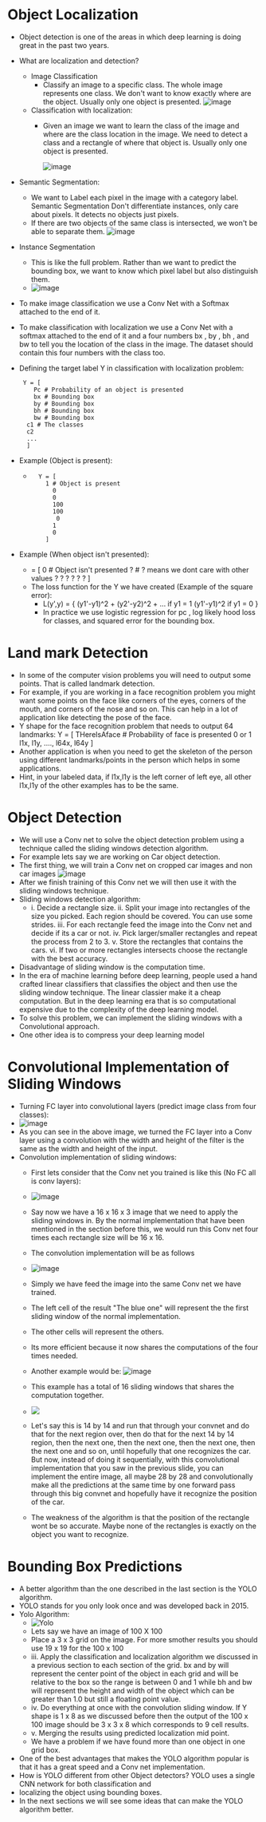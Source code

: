# Object Localization

- Object detection is one of the areas in which deep learning is doing great in the past two years.
- What are localization and detection?
  - Image Classification
    - Classify an image to a specific class. The whole image represents one class. We don't want to know exactly
     where are the object. Usually only one object is presented.
     ![image](https://user-images.githubusercontent.com/36159918/192136880-b80d5608-3a11-4bb7-baca-c217ef27651d.png)
  - Classification with localization:
    - Given an image we want to learn the class of the image and where are the class location in the image. We need
      to detect a class and a rectangle of where that object is. Usually only one object is presented.
      
      ![image](https://user-images.githubusercontent.com/36159918/192136915-df37456b-1024-41fe-b01c-fdde31467d04.png)
 - Semantic Segmentation:
    - We want to Label each pixel in the image with a category label. Semantic Segmentation Don't differentiate
      instances, only care about pixels. It detects no objects just pixels.
    - If there are two objects of the same class is intersected, we won't be able to separate them.
      ![image](https://user-images.githubusercontent.com/36159918/192136938-45da402e-df3e-4038-af56-f25fa5e1c719.png)

  - Instance Segmentation
    - This is like the full problem. Rather than we want to predict the bounding box, we want to know which pixel
      label but also distinguish them.
    - ![image](https://user-images.githubusercontent.com/36159918/192136979-04bffbff-f72d-4b94-8c41-1fced115ac2d.png)
  - To make image classification we use a Conv Net with a Softmax attached to the end of it.
  - To make classification with localization we use a Conv Net with a softmax attached to the end of it and a four numbers
     bx , by , bh , and bw to tell you the location of the class in the image. The dataset should contain this four numbers
      with the class too.
  - Defining the target label Y in classification with localization problem:

         Y = [
            Pc # Probability of an object is presented
            bx # Bounding box
            by # Bounding box
            bh # Bounding box
            bw # Bounding box
          c1 # The classes
          c2
          ...
          ]
- Example (Object is present):
  -       Y = [
            1 # Object is present
              0
              0
              100
              100
               0
              1
              0
            ]
- Example (When object isn't presented):
  -   = [
        0 # Object isn't presented
        ? # ? means we dont care with other values
          ?
          ?
          ?
          ?
          ?
          ?
        ]
  - The loss function for the Y we have created (Example of the square error):
    -  L(y',y) = {
              (y1'-y1)^2 + (y2'-y2)^2 + ... if y1 = 1
              (y1'-y1)^2 if y1 = 0
              }
    - In practice we use logistic regression for pc , log likely hood loss for classes, and squared error for the bounding
      box.
  
  
# Land mark Detection
- In some of the computer vision problems you will need to output some points. That is called landmark detection.
- For example, if you are working in a face recognition problem you might want some points on the face like corners of
   the eyes, corners of the mouth, and corners of the nose and so on. This can help in a lot of application like detecting the
   pose of the face.
- Y shape for the face recognition problem that needs to output 64 landmarks:
  Y = [
      THereIsAface # Probability of face is presented 0 or 1
        l1x,
        l1y,
        ....,
        l64x,
        l64y
          ]
- Another application is when you need to get the skeleton of the person using different landmarks/points in the person
which helps in some applications.
- Hint, in your labeled data, if l1x,l1y is the left corner of left eye, all other l1x,l1y of the other examples has to be the
  same.
  
 
# Object Detection

- We will use a Conv net to solve the object detection problem using a technique called the sliding windows detection
 algorithm.
- For example lets say we are working on Car object detection.
- The first thing, we will train a Conv net on cropped car images and non car images
  ![image](https://user-images.githubusercontent.com/36159918/192137613-7b2e25b9-c2d9-4854-b136-2595ac0cdcf8.png)
- After we finish training of this Conv net we will then use it with the sliding windows technique.
- Sliding windows detection algorithm:
  - i. Decide a rectangle size.
    ii. Split your image into rectangles of the size you picked. Each region should be covered. You can use some strides.
    iii. For each rectangle feed the image into the Conv net and decide if its a car or not.
    iv. Pick larger/smaller rectangles and repeat the process from 2 to 3.
    v. Store the rectangles that contains the cars.
    vi. If two or more rectangles intersects choose the rectangle with the best accuracy.
- Disadvantage of sliding window is the computation time.
- In the era of machine learning before deep learning, people used a hand crafted linear classifiers that classifies the
  object and then use the sliding window technique. The linear classier make it a cheap computation. But in the deep 
    learning era that is so computational expensive due to the complexity of the deep learning model.
- To solve this problem, we can implement the sliding windows with a Convolutional approach.
- One other idea is to compress your deep learning model

# Convolutional Implementation of Sliding Windows
- Turning FC layer into convolutional layers (predict image class from four classes):
- ![image](https://user-images.githubusercontent.com/36159918/192138129-6a8bb1e5-962e-4abf-b13c-8b335eebd0c7.png)
- As you can see in the above image, we turned the FC layer into a Conv layer using a convolution with the width and
height of the filter is the same as the width and height of the input.
- Convolution implementation of sliding windows:
  - First lets consider that the Conv net you trained is like this (No FC all is conv layers):
  - ![image](https://user-images.githubusercontent.com/36159918/192138154-78b81e9a-d4c9-4899-b805-c678cf899cc0.png)

  - Say now we have a 16 x 16 x 3 image that we need to apply the sliding windows in. By the normal implementation
    that have been mentioned in the section before this, we would run this Conv net four times each rectangle size will
    be 16 x 16.
    
  - The convolution implementation will be as follows
  - ![image](https://user-images.githubusercontent.com/36159918/192138179-bf8b39f0-476f-4436-9769-965e63cf9405.png)

  - Simply we have feed the image into the same Conv net we have trained.
  - The left cell of the result "The blue one" will represent the the first sliding window of the normal implementation.
  - The other cells will represent the others.
  - Its more efficient because it now shares the computations of the four times needed.
  - Another example would be:
    ![image](https://user-images.githubusercontent.com/36159918/192138209-84c0c9ae-a53a-4a4e-8a49-fe729fcf7f0a.png)
  - This example has a total of 16 sliding windows that shares the computation together.
  - ![](https://raw.githubusercontent.com/106AbdulBasit/Deep-learning-Notes-Interview-Questions--CS-Standford230-Andrew-Ng-Kian-Katanforoosh/main/Images/Convolution%20sliding%20window.PNG)
  - Let's say this is 14 by 14 and run that through your convnet and do that for the next region over, then do that for the next 14 by 14 region, then the next one,    then the next one, then the next one, then the next one and so on, until hopefully that one recognizes the car. But now, instead of doing it sequentially, with     this convolutional implementation that you saw in the previous slide, you can implement the entire image, all maybe 28 by 28 and convolutionally make all the         predictions at the same time by one forward pass through this big convnet and hopefully have it recognize the position of the car.
  - The weakness of the algorithm is that the position of the rectangle wont be so accurate. Maybe none of the rectangles is
    exactly on the object you want to recognize.
 
 # Bounding Box Predictions
-  A better algorithm than the one described in the last section is the YOLO algorithm.
- YOLO stands for you only look once and was developed back in 2015.
- Yolo Algorithm:
  - ![Yolo](https://raw.githubusercontent.com/106AbdulBasit/Deep-learning-Notes-Interview-Questions--CS-Standford230-Andrew-Ng-Kian-Katanforoosh/main/Images/Yoloalgorithm.PNG)
  - Lets say we have an image of 100 X 100
  - Place a 3 x 3 grid on the image. For more smother results you should use 19 x 19 for the 100 x 100
  - iii. Apply the classification and localization algorithm we discussed in a previous section to each section of the grid.
    bx and by will represent the center point of the object in each grid and will be relative to the box so the range is
      between 0 and 1 while bh and bw will represent the height and width of the object which can be greater than 1.0
      but still a floating point value.
  - iv. Do everything at once with the convolution sliding window. If Y shape is 1 x 8 as we discussed before then the
      output of the 100 x 100 image should be 3 x 3 x 8 which corresponds to 9 cell results.
  - v. Merging the results using predicted localization mid point.
  - We have a problem if we have found more than one object in one grid box.
- One of the best advantages that makes the YOLO algorithm popular is that it has a great speed and a Conv net
 implementation.
- How is YOLO different from other Object detectors? YOLO uses a single CNN network for both classification and
- localizing the object using bounding boxes.
- In the next sections we will see some ideas that can make the YOLO algorithm better.




